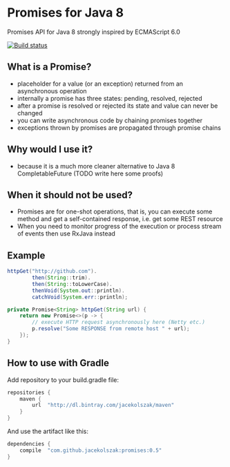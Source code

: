 # Promises for Java 8
Promises API for Java 8 strongly inspired by ECMAScript 6.0

[![Build status](https://travis-ci.org/jacekolszak/promises.svg?branch=master)](https://travis-ci.org/jacekolszak/promises)

## What is a Promise?
* placeholder for a value (or an exception) returned from an asynchronous operation
* internally a promise has three states: pending, resolved, rejected
* after a promise is resolved or rejected its state and value can never be changed
* you can write asynchronous code by chaining promises together
* exceptions thrown by promises are propagated through promise chains

## Why would I use it?
* because it is a much more cleaner alternative to Java 8 CompletableFuture (TODO write here some proofs)

## When it should not be used?
* Promises are for one-shot operations, that is, you can execute some method and get a self-contained response, i.e. get some REST resource
* When you need to monitor progress of the execution or process stream of events then use RxJava instead

## Example

```java
httpGet("http://github.com").
        then(String::trim).
        then(String::toLowerCase).
        thenVoid(System.out::println).
        catchVoid(System.err::println);

private Promise<String> httpGet(String url) {
    return new Promise<>(p -> {
        // execute HTTP request asynchronously here (Netty etc.)
        p.resolve("Some RESPONSE from remote host " + url);
    });
}
```

## How to use with Gradle

Add repository to your build.gradle file:

```groovy
repositories {
    maven {
        url  "http://dl.bintray.com/jacekolszak/maven" 
    }    
}
```

And use the artifact like this:

```groovy
dependencies {
    compile  "com.github.jacekolszak:promises:0.5"
}
```